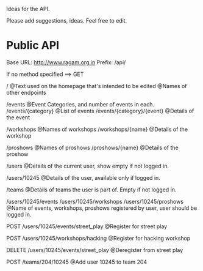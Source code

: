 Ideas for the API.

Please add suggestions, ideas. Feel free to edit.

Public API
==========
Base URL: http://www.ragam.org.in
Prefix: /api/

If no method specified ==> GET

/
	@Text used on the homepage that's intended to be edited
	@Names of other endpoints

/events
	@Event Categories, and number of events in each.
	/events/{category}
		@List of events
			/events/{category}/{event}
				@Details of the event

/workshops
	@Names of workshops
	/workshops/{name}
		@Details of the workshop

/proshows
	@Names of proshows
	/proshows/{name}
		@Details of the proshow

/users
	@Details of the current user, show empty if not logged in.

/users/10245
	@Details of the user, available only if logged in.

/teams
	@Details of teams the user is part of. Empty if not logged in.


/users/10245/events
/users/10245/workshops
/users/10245/proshows
	@Name of events, workshops, proshows registered by user, user should be logged in.

POST /users/10245/events/street_play
	@Register for street play

POST /users/10245/workshops/hacking
	@Register for hacking workshop

DELETE /users/10245/events/street_play
	@Deregister from street play

POST /teams/204/10245
	@Add user 10245 to team 204


